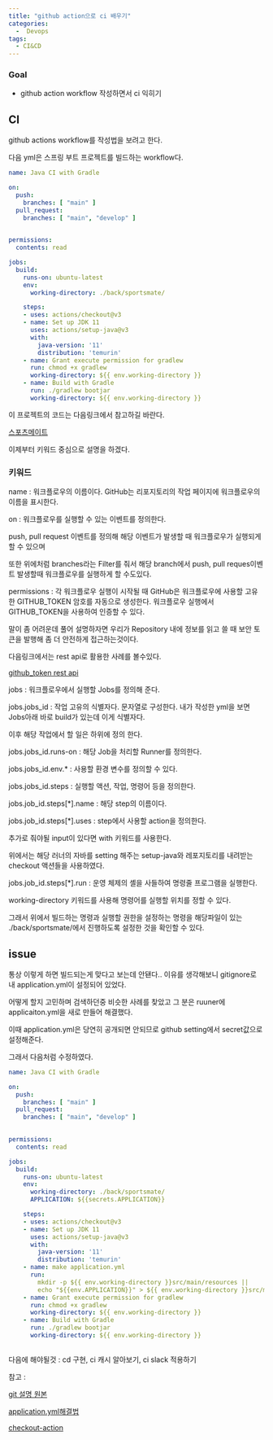 ```yaml
---
title: "github action으로 ci 배우기"
categories:
  -  Devops
tags:
  - CI&CD
---
```



### Goal
 * github action workflow 작성하면서 ci 익히기 



## CI

github actions workflow를 작성법을 보려고 한다. 

다음 yml은 스프링 부트 프로젝트를 빌드하는 workflow다.

```yml
name: Java CI with Gradle

on:
  push:
    branches: [ "main" ]
  pull_request:
    branches: [ "main", "develop" ]
    

permissions:
  contents: read

jobs:
  build:
    runs-on: ubuntu-latest
    env:
      working-directory: ./back/sportsmate/

    steps:
    - uses: actions/checkout@v3
    - name: Set up JDK 11
      uses: actions/setup-java@v3
      with:
        java-version: '11'
        distribution: 'temurin'
    - name: Grant execute permission for gradlew
      run: chmod +x gradlew
      working-directory: ${{ env.working-directory }}
    - name: Build with Gradle
      run: ./gradlew bootjar
      working-directory: ${{ env.working-directory }}

```
이 프로젝트의 코드는 다음링크에서 참고하길 바란다.

[스포츠메이트](https://github.com/ran-3roads/Capstone-SportsMate)

이제부터 키워드 중심으로 설명을 하겠다. 

### 키워드 

name : 워크플로우의 이름이다. GitHub는 리포지토리의 작업 페이지에 워크플로우의 이름을 표시한다.

on : 워크플로우를 실행할 수 있는 이벤트를 정의한다.

push, pull request 이벤트를 정의해 해당 이벤트가 발생할 때 워크플로우가 실행되게 할 수 있으며  

또한 위에처럼 branches라는 Filter를 줘서 해당 branch에서 push, pull reques이벤트 발생할때 워크플로우를 실행하게 할 수도있다.

permissions : 각 워크플로우 실행이 시작될 때 GitHub은 워크플로우에 사용할 고유한 GITHUB_TOKEN 암호를 자동으로 생성한다. 워크플로우 실행에서 GITHUB_TOKEN을 사용하여 인증할 수 있다.

말이 좀 어려운데 풀어 설명하자면 우리가 Repository 내에 정보를 읽고 쓸 때 보안 토큰을 발행해 좀 더 안전하게 접근하는것이다.

다음링크에서는 rest api로 활용한 사례를 볼수있다.

[github_token rest api](https://docs.github.com/en/actions/security-guides/automatic-token-authentication#permissions-for-the-github_token)

jobs : 워크플로우에서 실행할 Jobs를 정의해 준다.

jobs.jobs_id : 작업 고유의 식별자다. 문자열로 구성한다. 내가 작성한 yml을 보면 Jobs아래 바로 build가 있는데 이게 식별자다. 

이후 해당 작업에서 할 일은 하위에 정의 한다.

jobs.jobs_id.runs-on : 해당 Job을 처리할 Runner를 정의한다.

jobs.jobs_id.env.* : 사용할 환경 변수를 정의할 수 있다.

jobs.jobs_id.steps : 실행할 액션, 작업, 명령어 등을 정의한다.

jobs.job_id.steps[*].name : 해당 step의 이름이다.

jobs.job_id.steps[*].uses : step에서 사용할 action을 정의한다.

추가로 줘야될 input이 있다면 with 키워드를 사용한다.

위에서는 해당 러너의 자바를 setting 해주는 setup-java와 레포지토리를 내려받는 checkout 액션들을 사용하였다.

jobs.job_id.steps[*].run : 운영 체제의 셸을 사들하여 명령줄 프로그램을 실행한다. 

working-directory 키워드를 사용해 명령어를 실행할 위치를 정할 수 있다.

그래서 위에서 빌드하는 명령과 실행할 권한을 설정하는 명령을 해당파일이 있는 ./back/sportsmate/에서 진행하도록 설정한 것을 확인할 수 있다.

## issue

통상 이렇게 하면 빌드되는게 맞다고 보는데 안됀다.. 이유를 생각해보니 gitignore로 내 application.yml이 설정되어 있었다.

어떻게 할지 고민하며 검색하던중 비슷한 사례를 찾았고 그 분은 ruuner에 applicaiton.yml을 새로 만들어 해결했다.

이때 application.yml은 당연히 공개되면 안되므로 github setting에서 secret값으로 설정해준다.

그래서 다음처럼 수정하였다. 

```yml
name: Java CI with Gradle

on:
  push:
    branches: [ "main" ]
  pull_request:
    branches: [ "main", "develop" ]
    

permissions:
  contents: read

jobs:
  build:
    runs-on: ubuntu-latest
    env:
      working-directory: ./back/sportsmate/
      APPLICATION: ${{secrets.APPLICATION}}

    steps:
    - uses: actions/checkout@v3
    - name: Set up JDK 11
      uses: actions/setup-java@v3
      with:
        java-version: '11'
        distribution: 'temurin'
    - name: make application.yml
      run:
        mkdir -p ${{ env.working-directory }}src/main/resources || 
        echo "${{env.APPLICATION}}" > ${{ env.working-directory }}src/main/resources/application.yml
    - name: Grant execute permission for gradlew
      run: chmod +x gradlew
      working-directory: ${{ env.working-directory }}
    - name: Build with Gradle
      run: ./gradlew bootjar
      working-directory: ${{ env.working-directory }}
 
```



다음에 해야될것 : cd 구현, ci 캐시 알아보기, ci slack 적용하기 

참고 :

[git 설명 원본](https://docs.github.com/en/actions/using-workflows/workflow-syntax-for-github-actions#onpushpull_requestpull_request_targetpathspaths-ignore)

[application.yml해결법](https://supreme-ys.tistory.com/161?category=951565)

[checkout-action](https://www.daleseo.com/github-actions-checkout/)




